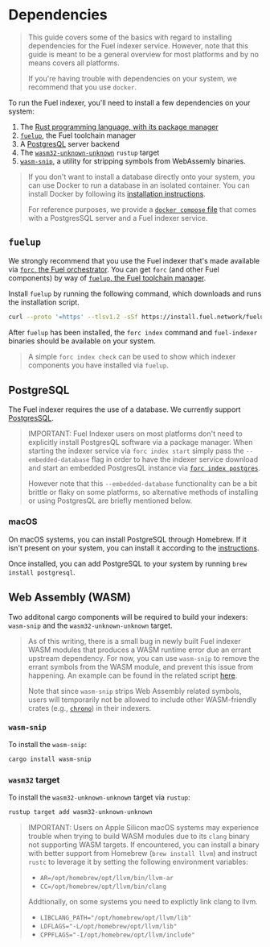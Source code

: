 # Dependencies

> This guide covers some of the basics with regard to installing dependencies for the Fuel indexer service. However, note that this guide is meant to be a general overview for most platforms and by no means covers all platforms.
>
> If you're having trouble with dependencies on your system, we recommend that you use `docker`.

To run the Fuel indexer, you'll need to install a few dependencies on your system:

1. The [Rust programming language, with its package manager](https://www.rust-lang.org/tools/install)
2. [`fuelup`](#fuelup), the Fuel toolchain manager
3. A [PostgresQL](#postgresql) server backend
4. The [`wasm32-unknown-unknown`](#web-assembly-wasm) `rustup` target
5. [`wasm-snip`](#web-assembly-wasm), a utility for stripping symbols from WebAssemly binaries.

> If you don't want to install a database directly onto your system, you can use Docker to run a database in an isolated container. You can install Docker by following its [installation instructions](https://docs.docker.com/get-docker/).
>
> For reference purposes, we provide a [`docker compose` file](https://github.com/FuelLabs/fuel-indexer/blob/develop/scripts/docker-compose.yaml) that comes with a PostgresSQL server and a Fuel indexer service.

## `fuelup`

We strongly recommend that you use the Fuel indexer that's made available via [`forc`, the Fuel orchestrator](https://fuellabs.github.io/sway/master/book/forc/index.html). You can get `forc` (and other Fuel components) by way of [`fuelup`, the Fuel toolchain manager](https://fuellabs.github.io/fuelup/latest).

Install `fuelup` by running the following command, which downloads and runs the installation script.

```bash
curl --proto '=https' --tlsv1.2 -sSf https://install.fuel.network/fuelup-init.sh | sh
```

After `fuelup` has been installed, the `forc index` command and `fuel-indexer` binaries should be available on your system.

> A simple `forc index check` can be used to show which indexer components you have installed via `fuelup`.

## PostgreSQL

The Fuel indexer requires the use of a database. We currently support [PostgresSQL](https://www.postgresql.org/docs/).

> IMPORTANT: Fuel Indexer users on most platforms don't need to explicitly install PostgresQL software via a package manager. When starting the indexer service via `forc index start` simply pass the `--embedded-database` flag in order to have the indexer service download and start an embedded PostgresQL instance via [`forc index postgres`](../forc-postgres/index.md).
>
> However note that this `--embedded-database` functionality can be a bit brittle or flaky on some platforms, so alternative methods of installing or using PostgresQL are briefly mentioned below.

### macOS

On macOS systems, you can install PostgreSQL through Homebrew. If it isn't present on your system, you can install it according to the [instructions](https://brew.sh/).

Once installed, you can add PostgreSQL to your system by running `brew install postgresql`.

## Web Assembly (WASM)

Two additonal cargo components will be required to build your indexers: `wasm-snip` and the `wasm32-unknown-unknown` target.

> As of this writing, there is a small bug in newly built Fuel indexer WASM modules that produces a WASM runtime error due an errant upstream dependency. For now, you can use `wasm-snip` to remove the errant symbols from the WASM module, and prevent this issue from happening. An example can be found in the related script [here](https://github.com/FuelLabs/fuel-indexer/blob/develop/scripts/stripper.bash).
>
> Note that since `wasm-snip` strips Web Assembly related symbols, users will temporarily not be allowed to include other WASM-friendly crates (e.g., [`chrono`](https://docs.rs/chrono/latest/chrono/)) in their indexers.

### `wasm-snip`

To install the `wasm-snip`:

```bash
cargo install wasm-snip
```

### `wasm32` target

To install the `wasm32-unknown-unknown` target via `rustup`:

```bash
rustup target add wasm32-unknown-unknown
```

> IMPORTANT: Users on Apple Silicon macOS systems may experience trouble when trying to build WASM modules due to its `clang` binary not supporting WASM targets. If encountered, you can install a binary with better support from Homebrew (`brew install llvm`) and instruct `rustc` to leverage it by setting the following environment variables:
>
> - `AR=/opt/homebrew/opt/llvm/bin/llvm-ar`
> - `CC=/opt/homebrew/opt/llvm/bin/clang`
>
> Addtionally, on some systems you need to explictly link clang to llvm.
>
> - `LIBCLANG_PATH="/opt/homebrew/opt/llvm/lib"`
> - `LDFLAGS="-L/opt/homebrew/opt/llvm/lib"`
> - `CPPFLAGS="-I/opt/homebrew/opt/llvm/include"`
